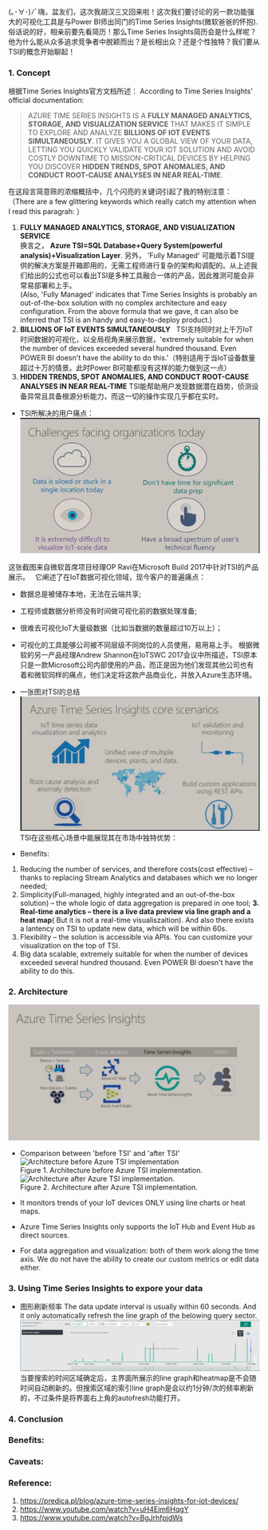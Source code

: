 (｡･∀･)ﾉﾞ嗨，盆友们，这次我胡汉三又回来啦！这次我们要讨论的另一款功能强大的可视化工具是与Power BI师出同门的Time Series Insights(微软爸爸的怀抱).  
俗话说的好，相亲前要先看简历！那么Time Series Insights简历会是什么样呢？他为什么能从众多追求竞争者中脱颖而出？是长相出众？还是个性独特？我们要从TSI的概念开始聊起！
### 1. Concept
根据Time Series Insights官方文档所述： 
According to Time Series Insights' official documentation:
>AZURE TIME SERIES INSIGHTS IS A **FULLY MANAGED ANALYTICS, STORAGE, AND VISUALIZATION SERVICE** THAT MAKES IT SIMPLE TO EXPLORE AND ANALYZE **BILLIONS OF IOT EVENTS SIMULTANEOUSLY**. IT GIVES YOU A GLOBAL VIEW OF YOUR DATA, LETTING YOU QUICKLY VALIDATE YOUR IOT SOLUTION AND AVOID COSTLY DOWNTIME TO MISSION-CRITICAL DEVICES BY HELPING YOU DISCOVER **HIDDEN TRENDS, SPOT ANOMALIES, AND CONDUCT ROOT-CAUSE ANALYSES IN NEAR REAL-TIME**.  

在这段言简意赅的浓缩概括中，几个闪亮的关键词引起了我的特别注意：
（There are a few glittering keywords which really catch my attention when I read this paragrah: ） 
1. **FULLY MANAGED ANALYTICS, STORAGE, AND VISUALIZATION SERVICE**  
换言之， **Azure TSI=SQL Database+Query System(powerful analysis)+Visualization Layer**. 
另外， 'Fully Managed' 可能暗示着TSI提供的解决方案是开箱即用的，无需工程师进行复杂的架构和调配的。从上述我们给出的公式也可以看出TSI是多种工具融合一体的产品，因此推测可能会非常易部署和上手。  
(Also, 'Fully Managed' indicates that Time Series Insights is probably an out-of-the-box solution with no complex architecture and easy configuration. From the above formula that we gave, it can also be inferred that TSI is an handy and easy-to-deploy product.)
2. **BILLIONS OF IoT EVENTS SIMULTANEOUSLY**  
TSI支持同时对上千万IoT时间数据的可视化，以全局视角来展示数据，'extremely suitable for when the number of devices exceeded several hundred thousand. Even POWER BI doesn't have the ability to do this.'（特别适用于当IoT设备数量超过十万的情景。此时Power BI可能都没有这样的能力做到这一点）
3. **HIDDEN TRENDS, SPOT ANOMALIES, AND CONDUCT ROOT-CAUSE ANALYSES IN NEAR REAL-TIME**
TSI能帮助用户发现数据潜在趋势，侦测设备异常且具备根源分析能力，而这一切的操作实现几乎都在实时。

* TSI所解决的用户痛点：
![challenges](https://github.com/icesuperbravo/Blogs/blob/master/time-series-insights/azure3.PNG?raw=true)

这张截图来自微软首席项目经理OP Ravi在Microsoft Build 2017中针对TSI的产品展示。  
它阐述了在IoT数据可视化领域，现今客户的普遍痛点：    
* 数据总是被储存本地，无法在云端共享;
* 工程师或数据分析师没有时间做可视化前的数据处理准备;  
* 很难去可视化IoT大量级数据（比如当数据的数量超过10万以上）；
* 可视化的工具能够公司被不同层级不同岗位的人员使用，易用易上手。
根据微软的另一产品经理Andrew Shannon在IoTSWC 2017会议中所描述，TSI原本只是一款Microsoft公司内部使用的产品，而正是因为他们发现其他公司也有着和微软同样的痛点，他们决定将这款产品商业化，并放入Azure生态环境。
* 一张图对TSI的总结
![core scenarios](https://github.com/icesuperbravo/Blogs/blob/master/time-series-insights/azure2.PNG?raw=true)
TSI在这些核心场景中能展现其在市场中独特优势： 

* Benefits:
1. Reducing the number of services, and therefore costs(cost effective) – thanks to replacing Stream Analytics and databases which we no longer needed;
2. Simplicity(Full-managed, highly integrated and an out-of-the-box solution) – the whole logic of data aggregation is prepared in one tool; 
**3. Real-time analytics – there is a live data preview via line graph and a heat map**( But it is not a real-time visualiszaition). And also there exists a lantency on TSI to update new data, which will be within 60s.
4. Flexibility – the solution is accessible via APIs. You can customize your visualization on the top of TSI.
5. Big data scalable, extremely suitable for when the number of devices exceeded several hundred thousand. Even POWER BI doesn't have the ability to do this.

### 2. Architecture
![TSI Architecture](https://github.com/icesuperbravo/Blogs/blob/master/time-series-insights/azure1.PNG?raw=true)

* Comparison between 'before TSI' and 'after TSI'
![Architecture before Azure TSI implementation](https://predica.pl/wp-content/uploads/2017/07/Original-architecture.png)  
Figure 1. Architecture before Azure TSI implementation.
![Architecture after Azure TSI implementation.](https://predica.pl/wp-content/uploads/2017/07/Changed-architecture.png)  
Figure 2. Architecture after Azure TSI implementation.

* It monitors trends of your IoT devices ONLY using line charts or heat maps. 
* Azure Time Series Insights only supports the IoT Hub and Event Hub as direct sources. 
* For data aggregation and visualization: both of them work along the time axis. We do not have the ability to create our custom metrics or edit data either.

### 3. Using Time Series Insights to expore your data
* 图形刷新频率
The data update interval is usually within 60 seconds. And it only automatically refresh the line graph of the belowing query sector. 
![auto-refresh](https://github.com/icesuperbravo/Blogs/blob/master/time-series-insights/time-series-insights.PNG?raw=true)
当要搜索的时间区域确定后，主界面所展示的line graph和heatmap是不会随时间自动刷新的。但搜索区域的索引line graph是会以约1分钟/次的频率刷新的，不过条件是将界面右上角的autofresh功能打开。
### 4. Conclusion

### Benefits:

### Caveats: 

### Reference: 
1. https://predica.pl/blog/azure-time-series-insights-for-iot-devices/
2. https://www.youtube.com/watch?v=uH4Eim6HqgY
3. https://www.youtube.com/watch?v=BgJrhfpjdWs
